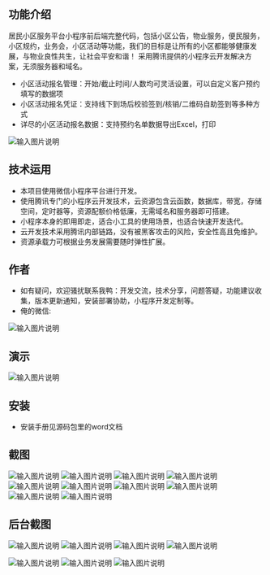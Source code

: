 ## 功能介绍 
    
居民小区服务平台小程序前后端完整代码，包括小区公告，物业服务，便民服务， 小区规约，业务会，小区活动等功能，我们的目标是让所有的小区都能够健康发展，与物业良性共生，让社会平安和谐！ 采用腾讯提供的小程序云开发解决方案，无须服务器和域名。

- 小区活动报名管理：开始/截止时间/人数均可灵活设置，可以自定义客户预约填写的数据项
- 小区活动报名凭证：支持线下到场后校验签到/核销/二维码自助签到等多种方式
- 详尽的小区活动报名数据：支持预约名单数据导出Excel，打印

 ![输入图片说明](demo/%E4%BA%8C%E7%BB%B4%E7%A0%81.png)

## 技术运用
- 本项目使用微信小程序平台进行开发。
- 使用腾讯专门的小程序云开发技术，云资源包含云函数，数据库，带宽，存储空间，定时器等，资源配额价格低廉，无需域名和服务器即可搭建。
- 小程序本身的即用即走，适合小工具的使用场景，也适合快速开发迭代。
- 云开发技术采用腾讯内部链路，没有被黑客攻击的风险，安全性高且免维护。
- 资源承载力可根据业务发展需要随时弹性扩展。  



## 作者
- 如有疑问，欢迎骚扰联系我鸭：开发交流，技术分享，问题答疑，功能建议收集，版本更新通知，安装部署协助，小程序开发定制等。
- 俺的微信:

![输入图片说明](https://gitee.com/naive2021/smartcollege/raw/master/demo/author.jpg)



## 演示

  ![输入图片说明](demo/%E4%BA%8C%E7%BB%B4%E7%A0%81.png)

 

## 安装

- 安装手册见源码包里的word文档




## 截图

 ![输入图片说明](demo/%E9%A6%96%E9%A1%B5.png)
![输入图片说明](demo/%E7%89%A9%E4%B8%9A%E6%9C%8D%E5%8A%A1.png)
![输入图片说明](demo/%E5%B0%8F%E5%8C%BA%E8%A7%84%E7%BA%A6.png)
![输入图片说明](demo/%E4%B8%9A%E5%A7%94%E4%BC%9A.png)
![输入图片说明](demo/%E4%BE%BF%E6%B0%91%E6%9C%8D%E5%8A%A1.png)
![输入图片说明](demo/%E5%B0%8F%E5%8C%BA%E6%B4%BB%E5%8A%A8.png)
![输入图片说明](demo/%E6%B4%BB%E5%8A%A8%E6%97%A5%E5%8E%86.png)
![输入图片说明](demo/%E6%B4%BB%E5%8A%A8%E8%AF%A6%E6%83%85.png)
![输入图片说明](demo/%E6%B4%BB%E5%8A%A8%E6%8A%A5%E5%90%8D.png)
![输入图片说明](demo/%E6%8A%A5%E5%90%8D%E6%88%90%E5%8A%9F.png)

## 后台截图
![输入图片说明](demo/%E5%90%8E%E5%8F%B0=%E6%B4%BB%E5%8A%A8%E7%AE%A1%E7%90%86.png)
![输入图片说明](demo/%E5%90%8E%E5%8F%B0-%E8%8F%9C%E5%8D%95.png)
![输入图片说明](demo/%E5%90%8E%E5%8F%B0-%E6%B4%BB%E5%8A%A8%E6%B7%BB%E5%8A%A0.png)
![输入图片说明](demo/%E5%90%8E%E5%8F%B0-%E5%90%8D%E5%8D%95.png)

![输入图片说明](demo/%E5%90%8E%E5%8F%B0-%E5%90%8D%E5%8D%95%E7%AE%A1%E7%90%86.png)
![输入图片说明](demo/%E5%90%8E%E5%8F%B0-%E5%86%85%E5%AE%B9%E7%AE%A1%E7%90%86.png)
![输入图片说明](demo/%E5%90%8E%E5%8F%B0-%E6%97%B6%E9%97%B4%E8%AE%BE%E7%BD%AE.png)
